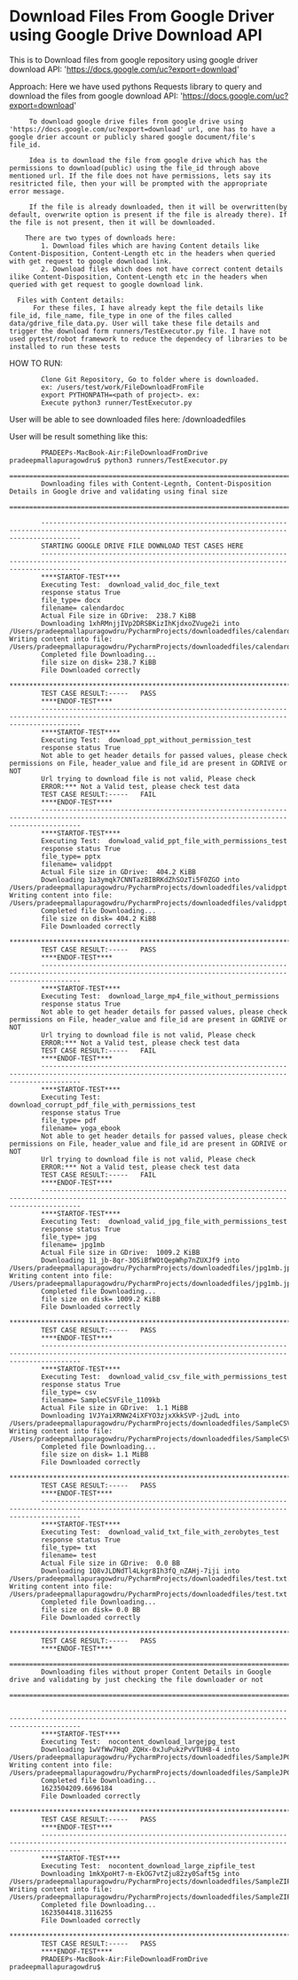 # Download Files From Google Driver using Google Drive Download API
This is to Download files from google repository using google driver download API: 'https://docs.google.com/uc?export=download'

Approach:
    Here we have used pythons Requests library to query and download the files from google download API: 'https://docs.google.com/uc?export=download'
    
         To download google drive files from google drive using 'https://docs.google.com/uc?export=download' url, one has to have a google drier account or publicly shared google document/file's file_id. 
         
         Idea is to download the file from google drive which has the permissions to download(public) using the file_id through above mentioned url. If the file does not have permissions, lets say its resitricted file, then your will be prompted with the appropriate error message.
         
         If the file is already downloaded, then it will be overwritten(by default, overwrite option is present if the file is already there). If the file is not present, then it will be downloaded. 
         
        There are two types of downloads here:
            1. Download files which are having Content details like Content-Disposition, Content-Length etc in the headers when queried with get request to google download link.
            2. Download files which does not have correct content details ilike Content-Disposition, Content-Length etc in the headers when queried with get request to google download link.

      Files with Content details:
          For these files, I have already kept the file details like file_id, file_name, file_type in one of the files called data/gdrive_file_data.py. User will take these file details and trigger the download form runners/TestExecutor.py file. I have not used pytest/robot framework to reduce the dependecy of libraries to be installed to run these tests
          
HOW TO RUN:
            
            Clone Git Repository, Go to folder where is downloaded.
            ex: /users/test/work/FileDownloadFromFile
            export PYTHONPATH=<path of project>. ex: 
            Execute python3 runner/TestExecutor.py


User will be able to see downloaded files here: <project>/downloadedfiles

User will be result something like this:



            PRADEEPs-MacBook-Air:FileDownloadFromDrive pradeepmallapuragowdru$ python3 runners/TestExecutor.py
            ====================================================================================================================================================== 
            Downloading files with Content-Legnth, Content-Disposition Details in Google drive and validating using final size
            ====================================================================================================================================================== 

            ------------------------------------------------------------------------------------------------------------------------------------------------------
            STARTING GOOGLE DRIVE FILE DOWNLOAD TEST CASES HERE
            ------------------------------------------------------------------------------------------------------------------------------------------------------
            ****STARTOF-TEST****
            Executing Test:  download_valid_doc_file_text
            response status True
            file_type= docx 
            filename= calendardoc
            Actual File size in GDrive:  238.7 KiBB
            Downloading 1xhRMnjjIVp2DRSBKizIhKjdxoZVuge2i into /Users/pradeepmallapuragowdru/PycharmProjects/downloadedfiles/calendardoc.docx... Writing content into file:  /Users/pradeepmallapuragowdru/PycharmProjects/downloadedfiles/calendardoc.docx
            Completed file Downloading...
            file size on disk= 238.7 KiBB
            File Downloaded correctly
            ****************************************************************************************************
            TEST CASE RESULT:-----   PASS
            ****ENDOF-TEST****
            ------------------------------------------------------------------------------------------------------------------------------------------------------
            ****STARTOF-TEST****
            Executing Test:  download_ppt_without_permission_test
            response status True
            Not able to get header details for passed values, please check permissions on File, header_value and file_id are present in GDRIVE or NOT
            Url trying to download file is not valid, Please check
            ERROR:*** Not a Valid test, please check test data
            TEST CASE RESULT:-----   FAIL
            ****ENDOF-TEST****
            ------------------------------------------------------------------------------------------------------------------------------------------------------
            ****STARTOF-TEST****
            Executing Test:  donwload_valid_ppt_file_with_permissions_test
            response status True
            file_type= pptx 
            filename= validppt
            Actual File size in GDrive:  404.2 KiBB
            Downloading 1a3ymqk7CNNTazBIBRKdZhSOzTi5F0ZGO into /Users/pradeepmallapuragowdru/PycharmProjects/downloadedfiles/validppt.pptx... Writing content into file:  /Users/pradeepmallapuragowdru/PycharmProjects/downloadedfiles/validppt.pptx
            Completed file Downloading...
            file size on disk= 404.2 KiBB
            File Downloaded correctly
            ****************************************************************************************************
            TEST CASE RESULT:-----   PASS
            ****ENDOF-TEST****
            ------------------------------------------------------------------------------------------------------------------------------------------------------
            ****STARTOF-TEST****
            Executing Test:  download_large_mp4_file_without_permissions
            response status True
            Not able to get header details for passed values, please check permissions on File, header_value and file_id are present in GDRIVE or NOT
            Url trying to download file is not valid, Please check
            ERROR:*** Not a Valid test, please check test data
            TEST CASE RESULT:-----   FAIL
            ****ENDOF-TEST****
            ------------------------------------------------------------------------------------------------------------------------------------------------------
            ****STARTOF-TEST****
            Executing Test:  download_corrupt_pdf_file_with_permissions_test
            response status True
            file_type= pdf 
            filename= yoga_ebook
            Not able to get header details for passed values, please check permissions on File, header_value and file_id are present in GDRIVE or NOT
            Url trying to download file is not valid, Please check
            ERROR:*** Not a Valid test, please check test data
            TEST CASE RESULT:-----   FAIL
            ****ENDOF-TEST****
            ------------------------------------------------------------------------------------------------------------------------------------------------------
            ****STARTOF-TEST****
            Executing Test:  download_valid_jpg_file_with_permissions_test
            response status True
            file_type= jpg 
            filename= jpg1mb
            Actual File size in GDrive:  1009.2 KiBB
            Downloading 11_jb-8qr-3OSiBfWOtQepWhp7nZUXJf9 into /Users/pradeepmallapuragowdru/PycharmProjects/downloadedfiles/jpg1mb.jpg... Writing content into file:  /Users/pradeepmallapuragowdru/PycharmProjects/downloadedfiles/jpg1mb.jpg
            Completed file Downloading...
            file size on disk= 1009.2 KiBB
            File Downloaded correctly
            ****************************************************************************************************
            TEST CASE RESULT:-----   PASS
            ****ENDOF-TEST****
            ------------------------------------------------------------------------------------------------------------------------------------------------------
            ****STARTOF-TEST****
            Executing Test:  download_valid_csv_file_with_permissions_test
            response status True
            file_type= csv 
            filename= SampleCSVFile_1109kb
            Actual File size in GDrive:  1.1 MiBB
            Downloading 1VJYaiXRNW24iXFYO3zjxXkkSVP-j2udL into /Users/pradeepmallapuragowdru/PycharmProjects/downloadedfiles/SampleCSVFile_1109kb.csv... Writing content into file:  /Users/pradeepmallapuragowdru/PycharmProjects/downloadedfiles/SampleCSVFile_1109kb.csv
            Completed file Downloading...
            file size on disk= 1.1 MiBB
            File Downloaded correctly
            ****************************************************************************************************
            TEST CASE RESULT:-----   PASS
            ****ENDOF-TEST****
            ------------------------------------------------------------------------------------------------------------------------------------------------------
            ****STARTOF-TEST****
            Executing Test:  download_valid_txt_file_with_zerobytes_test
            response status True
            file_type= txt 
            filename= test
            Actual File size in GDrive:  0.0 BB
            Downloading 1Q8vJLDNdTl4Lkgr8Ih3fQ_nZAHj-7iji into /Users/pradeepmallapuragowdru/PycharmProjects/downloadedfiles/test.txt... Writing content into file:  /Users/pradeepmallapuragowdru/PycharmProjects/downloadedfiles/test.txt
            Completed file Downloading...
            file size on disk= 0.0 BB
            File Downloaded correctly
            ****************************************************************************************************
            TEST CASE RESULT:-----   PASS
            ****ENDOF-TEST****
            ====================================================================================================================================================== 
            Downloading files without proper Content Details in Google drive and validating by just checking the file downloader or not
            ====================================================================================================================================================== 

            ------------------------------------------------------------------------------------------------------------------------------------------------------
            ****STARTOF-TEST****
            Executing Test:  nocontent_download_largejpg_test
            Downloading 1wVfWw7HqO_ZQHx-0xJuPukzPvVTUH8-4 into /Users/pradeepmallapuragowdru/PycharmProjects/downloadedfiles/SampleJPGImage_20mbmb.jpg... Writing content into file:  /Users/pradeepmallapuragowdru/PycharmProjects/downloadedfiles/SampleJPGImage_20mbmb.jpg
            Completed file Downloading...
            1623504209.6696184
            File Downloaded correctly
            ****************************************************************************************************
            TEST CASE RESULT:-----   PASS
            ****ENDOF-TEST****
            ------------------------------------------------------------------------------------------------------------------------------------------------------
            ****STARTOF-TEST****
            Executing Test:  nocontent_download_large_zipfile_test
            Downloading 1mkXpoHt7-m-EkOG7vtZju82zy0Saft5g into /Users/pradeepmallapuragowdru/PycharmProjects/downloadedfiles/SampleZIPFile_100mbmb.zip... Writing content into file:  /Users/pradeepmallapuragowdru/PycharmProjects/downloadedfiles/SampleZIPFile_100mbmb.zip
            Completed file Downloading...
            1623504418.3116255
            File Downloaded correctly
            ****************************************************************************************************
            TEST CASE RESULT:-----   PASS
            ****ENDOF-TEST****
            PRADEEPs-MacBook-Air:FileDownloadFromDrive pradeepmallapuragowdru$ 
